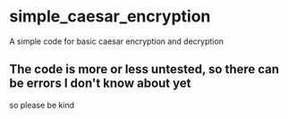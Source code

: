 # simple_caesar_encryption
A simple code for basic caesar encryption and decryption
## The code is more or less untested, so there can be errors I don't know about yet
so please be kind
